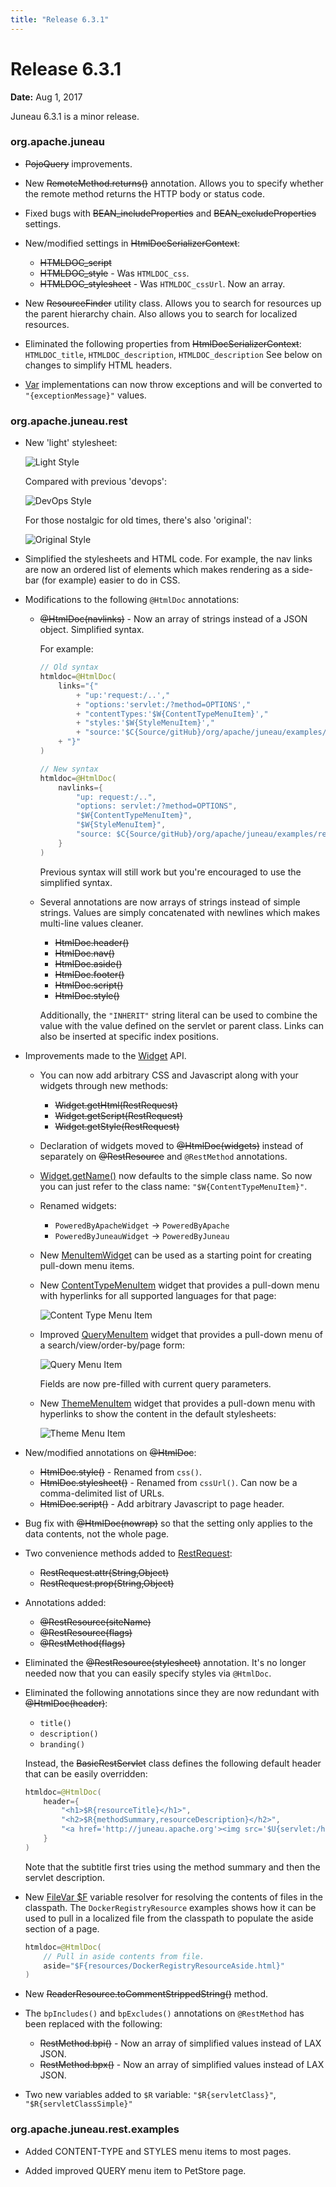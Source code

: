 ```yaml
---
title: "Release 6.3.1"
---
```


# Release 6.3.1

**Date:** Aug 1, 2017

Juneau 6.3.1 is a minor release.

### org.apache.juneau

-  ~~PojoQuery~~ improvements.

- New ~~RemoteMethod.returns()~~ annotation.
  Allows you to specify whether the remote method returns the HTTP body or status code.

- Fixed bugs with  ~~BEAN_includeProperties~~ and  ~~BEAN_excludeProperties~~ settings.

- New/modified settings in  ~~HtmlDocSerializerContext~~:

  -  ~~HTMLDOC_script~~
  -  ~~HTMLDOC_style~~ - Was `HTMLDOC_css`.
  -  ~~HTMLDOC_stylesheet~~ - Was `HTMLDOC_cssUrl`. Now an array.

- New ~~ResourceFinder~~ utility class.
  Allows you to search for resources up the parent hierarchy chain.
  Also allows you to search for localized resources.

- Eliminated the following properties from  ~~HtmlDocSerializerContext~~:
  `HTMLDOC_title`, `HTMLDOC_description`, `HTMLDOC_description`
  See below on changes to simplify HTML headers.

- [Var](API_DOCS/org/apache/juneau/svl/Var.html) implementations can now throw exceptions and will be
  converted to `"{exceptionMessage}"` values.

### org.apache.juneau.rest

- New 'light' stylesheet:

  ![Light Style](/img/doc-files/ReleaseNotes.631.LightStyle.png)

  Compared with previous 'devops':

  ![DevOps Style](/img/doc-files/ReleaseNotes.631.DevopsStyle.png)

  For those nostalgic for old times, there's also 'original':

  ![Original Style](/img/doc-files/ReleaseNotes.631.OriginalStyle.png)

- Simplified the stylesheets and HTML code.
  For example, the nav links are now an ordered list of elements which makes rendering as a side-bar (for example)
  easier to do in CSS.

- Modifications to the following `@HtmlDoc` annotations:

  - ~~@HtmlDoc(navlinks)~~ - Now an array of strings instead of a JSON object. Simplified syntax.

    For example:

    ```java
    // Old syntax
    htmldoc=@HtmlDoc(
        links="{"
            + "up:'request:/..',"
            + "options:'servlet:/?method=OPTIONS',"
            + "contentTypes:'$W{ContentTypeMenuItem}',"
            + "styles:'$W{StyleMenuItem}',"
            + "source:'$C{Source/gitHub}/org/apache/juneau/examples/rest/PetStoreResource.java'"
        + "}"
    )
    
    // New syntax
    htmldoc=@HtmlDoc(
        navlinks={
            "up: request:/..",
            "options: servlet:/?method=OPTIONS",
            "$W{ContentTypeMenuItem}",
            "$W{StyleMenuItem}",
            "source: $C{Source/gitHub}/org/apache/juneau/examples/rest/PetStoreResource.java"
        }
    )
    ```

    Previous syntax will still work but you're encouraged to use the simplified syntax.

  - Several annotations are now arrays of strings instead of simple strings.
    Values are simply concatenated with newlines which makes multi-line values cleaner.

    - ~~HtmlDoc.header()~~
    - ~~HtmlDoc.nav()~~
    - ~~HtmlDoc.aside()~~
    - ~~HtmlDoc.footer()~~
    - ~~HtmlDoc.script()~~
    - ~~HtmlDoc.style()~~

    Additionally, the `"INHERIT"` string literal can be used to combine the value with the value defined on the
    servlet or parent class.
    Links can also be inserted at specific index positions.

- Improvements made to the [Widget](API_DOCS/org/apache/juneau/rest/widget/Widget.html) API.

  - You can now add arbitrary CSS and Javascript along with your widgets through new methods:

    - ~~Widget.getHtml(RestRequest)~~
    - ~~Widget.getScript(RestRequest)~~
    - ~~Widget.getStyle(RestRequest)~~

  - Declaration of widgets moved to ~~@HtmlDoc(widgets)~~ instead of separately on ~~@RestResource~~ and
    `@RestMethod` annotations.

  - [Widget.getName()](API_DOCS/org/apache/juneau/rest/widget/Widget.html#getName()) now defaults to the
    simple class name.
    So now you can just refer to the class name: `"$W{ContentTypeMenuItem}"`.

  - Renamed widgets:

    - `PoweredByApacheWidget` → `PoweredByApache`
    - `PoweredByJuneauWidget` → `PoweredByJuneau`

  - New [MenuItemWidget](API_DOCS/org/apache/juneau/rest/widget/MenuItemWidget.html) can be used as a
    starting point for creating pull-down menu items.

  - New [ContentTypeMenuItem](API_DOCS/org/apache/juneau/rest/widget/ContentTypeMenuItem.html) widget that
    provides a pull-down menu with hyperlinks for all supported languages for that page:

    ![Content Type Menu Item](/img/doc-files/ReleaseNotes.631.ContentTypeMenuItem.png)

  - Improved [QueryMenuItem](API_DOCS/org/apache/juneau/rest/widget/QueryMenuItem.html) widget that provides
    a pull-down menu of a search/view/order-by/page form:

    ![Query Menu Item](/img/doc-files/ReleaseNotes.631.QueryMenuItem.png)

    Fields are now pre-filled with current query parameters.

  - New [ThemeMenuItem](API_DOCS/org/apache/juneau/rest/widget/ThemeMenuItem.html) widget that provides a
    pull-down menu with hyperlinks to show the content in the default stylesheets:

    ![Theme Menu Item](/img/doc-files/ReleaseNotes.631.StyleMenuItem.png)

- New/modified annotations on ~~@HtmlDoc~~:

  - ~~HtmlDoc.style()~~ - Renamed from `css()`.
  - ~~HtmlDoc.stylesheet()~~ - Renamed from `cssUrl()`.
    Can now be a comma-delimited list of URLs.
  - ~~HtmlDoc.script()~~ - Add arbitrary Javascript to page header.

- Bug fix with ~~@HtmlDoc(nowrap)~~ so that the setting only applies to the data contents, not the whole page.

- Two convenience methods added to [RestRequest](API_DOCS/org/apache/juneau/rest/RestRequest.html):

  - ~~RestRequest.attr(String,Object)~~
  - ~~RestRequest.prop(String,Object)~~

- Annotations added:

  - ~~@RestResource(siteName)~~
  - ~~@RestResource(flags)~~
  - ~~@RestMethod(flags)~~

- Eliminated the ~~@RestResource(stylesheet)~~ annotation.
  It's no longer needed now that you can easily specify styles via `@HtmlDoc`.

- Eliminated the following annotations since they are now redundant with ~~@HtmlDoc(header)~~:

  - `title()`
  - `description()`
  - `branding()`

  Instead, the  ~~BasicRestServlet~~ class defines the following default header that can be easily overridden:

  ```java
  htmldoc=@HtmlDoc(
      header={
          "<h1>$R{resourceTitle}</h1>",
          "<h2>$R{methodSummary,resourceDescription}</h2>",
          "<a href='http://juneau.apache.org'><img src='$U{servlet:/htdocs/juneau.png}' style='position:absolute;top:5;right:5;background-color:transparent;height:30px'/></a>"
      }
  )
  ```

  Note that the subtitle first tries using the method summary and then the servlet description.

- New [FileVar $F](API_DOCS/org/apache/juneau/rest/vars/FileVar.html) variable resolver for resolving the
  contents of files in the classpath.
  The `DockerRegistryResource` examples shows how it can be used to pull in a localized file from the classpath to
  populate the aside section of a page.

  ```java
  htmldoc=@HtmlDoc(
      // Pull in aside contents from file.
      aside="$F{resources/DockerRegistryResourceAside.html}"
  )
  ```

- New ~~ReaderResource.toCommentStrippedString()~~ method.

- The `bpIncludes()` and `bpExcludes()` annotations on `@RestMethod` has been replaced with the following:

  - ~~RestMethod.bpi()~~ - Now an array of simplified values instead of LAX JSON.
  - ~~RestMethod.bpx()~~ - Now an array of simplified values instead of LAX JSON.

- Two new variables added to `$R` variable: `"$R{servletClass}"`, `"$R{servletClassSimple}"`

### org.apache.juneau.rest.examples

- Added CONTENT-TYPE and STYLES menu items to most pages.

- Added improved QUERY menu item to PetStore page.